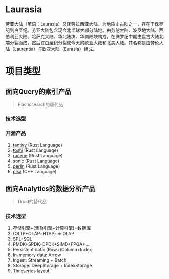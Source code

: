 # Laurasia
劳亚大陆（英语：Laurasia）又译劳拉西亚大陆，为地质史[古陆][1]之一，存在于侏罗纪到白垩纪。劳亚大陆包含现今北半球大部分陆地。由劳伦大陆、波罗地大陆、西伯利亚大陆、哈萨克大陆、华北陆块、华南陆块构成，在侏罗纪中期由盘古大陆北端分裂而成，然后在白垩纪分裂成今天的欧亚大陆和北美大陆。其名称是由劳伦大陆（Laurentia）与欧亚大陆（Eurasia）组成。

[1]: https://en.wikipedia.org/wiki/Supercontinent



# 项目类型

## 面向Query的索引产品

> Elasticsearch的替代品

### 技术选型



### 开源产品
1. [tantivy][1] (Rust Language)
2. [toshi][2] (Rust Language)
3. [rucene][3] (Rust Language)
4. [sonic][4] (Rust Language)
5. [perlin][5] (Rust Language)
5. [pisa][6] (C++ Language)

[1]: https://github.com/tantivy-search/tantivy
[2]: https://github.com/toshi-search/Toshi
[3]: https://github.com/zhihu/rucene
[4]: https://github.com/valeriansaliou/sonic
[5]: https://github.com/CurrySoftware/perlin
[6]: https://github.com/pisa-engine/pisa


## 面向Analytics的数据分析产品

> Druid的替代品
>

### 技术选型

1. 存储引擎+(集群引擎+计算引擎)=数据库
2. (OLTP+OLAP=HTAP) => OLAP
3. SPL+SQL
4. PMDK+SPDK+DPDK+SIMD+FPGA+...
5. Persistent data: (Row+)Column+Index
6. In-memory data: Arrow
7. Ingest: Streaming + Batch
8. Storage: DeepStorage + IndexStorage
9. Timeseries layout





